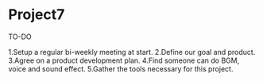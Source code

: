 # Project7

TO-DO

1.Setup a regular bi-weekly meeting at start.
2.Define our goal and product.
3.Agree on a product development plan.
4.Find someone can do BGM, voice and sound effect.
5.Gather the tools necessary for this project.
